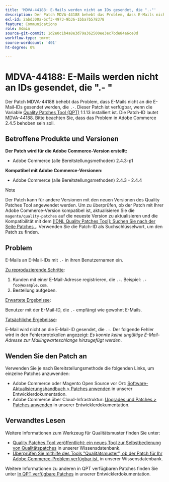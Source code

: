 ```yaml
---
title: 'MDVA-44188: E-Mails werden nicht an IDs gesendet, die ".-"'
description: Der Patch MDVA-44188 behebt das Problem, dass E-Mails nicht an die E-Mail-IDs gesendet werden, die ""enthalten.-". Dieser Patch ist verfügbar, wenn das [Quality Patches Tool (QPT)](/help/announcements/adobe-commerce-announcements/magento-quality-patches-released-new-tool-to-self-serve-quality-patches.md) 1.1.13 installiert ist. Die Patch-ID lautet MDVA-44188. Bitte beachten Sie, dass das Problem in Adobe Commerce 2.4.5 behoben sein soll.
exl-id: 2abd300a-6cf3-4973-9b36-1bba7b578378
feature: Communications
role: Admin
source-git-commit: 1d2e0c1b4a8e3d79a362500ee3ec7bde84a6ce0d
workflow-type: tm+mt
source-wordcount: '401'
ht-degree: 0%

---
```


# MDVA-44188: E-Mails werden nicht an IDs gesendet, die &quot;.- &quot;

Der Patch MDVA-44188 behebt das Problem, dass E-Mails nicht an die E-Mail-IDs gesendet werden, die `.-`. Dieser Patch ist verfügbar, wenn die Variable [Quality Patches Tool (QPT)](/help/announcements/adobe-commerce-announcements/magento-quality-patches-released-new-tool-to-self-serve-quality-patches.md) 1.1.13 installiert ist. Die Patch-ID lautet MDVA-44188. Bitte beachten Sie, dass das Problem in Adobe Commerce 2.4.5 behoben sein soll.

## Betroffene Produkte und Versionen

**Der Patch wird für die Adobe Commerce-Version erstellt:**

* Adobe Commerce (alle Bereitstellungsmethoden) 2.4.3-p1

**Kompatibel mit Adobe Commerce-Versionen:**

* Adobe Commerce (alle Bereitstellungsmethoden) 2.4.3 - 2.4.4

>[!NOTE]
>
>Der Patch kann für andere Versionen mit den neuen Versionen des Quality Patches Tool angewendet werden. Um zu überprüfen, ob der Patch mit Ihrer Adobe Commerce-Version kompatibel ist, aktualisieren Sie die `magento/quality-patches` auf die neueste Version zu aktualisieren und die Kompatibilität mit dem [[!DNL Quality Patches Tool]: Suchen Sie nach der Seite Patches .](https://devdocs.magento.com/quality-patches/tool.html#patch-grid). Verwenden Sie die Patch-ID als Suchschlüsselwort, um den Patch zu finden.

## Problem

E-Mails an E-Mail-IDs mit `.-` in ihren Benutzernamen ein.

<u>Zu reproduzierende Schritte</u>:

1. Kunden mit einer E-Mail-Adresse registrieren, die `.-`. Beispiel: `.-foo@example.com`.
1. Bestellung aufgeben.

<u>Erwartete Ergebnisse</u>:

Benutzer mit der E-Mail-ID, die `.-` empfängt wie gewohnt E-Mails.

<u>Tatsächliche Ergebnisse</u>:

E-Mail wird nicht an die E-Mail-ID gesendet, die `.-`. Der folgende Fehler wird in den Fehlerprotokollen angezeigt: *Es konnte keine ungültige E-Mail-Adresse zur Mailingwarteschlange hinzugefügt werden*.

## Wenden Sie den Patch an

Verwenden Sie je nach Bereitstellungsmethode die folgenden Links, um einzelne Patches anzuwenden:

* Adobe Commerce oder Magento Open Source vor Ort: [Software-Aktualisierungshandbuch > Patches anwenden](https://devdocs.magento.com/guides/v2.4/comp-mgr/patching/mqp.html) in unserer Entwicklerdokumentation.
* Adobe Commerce über Cloud-Infrastruktur: [Upgrades und Patches > Patches anwenden](https://devdocs.magento.com/cloud/project/project-patch.html) in unserer Entwicklerdokumentation.

## Verwandtes Lesen

Weitere Informationen zum Werkzeug für Qualitätsmuster finden Sie unter:

* [Quality Patches Tool veröffentlicht: ein neues Tool zur Selbstbedienung von Qualitätspatches](/help/announcements/adobe-commerce-announcements/magento-quality-patches-released-new-tool-to-self-serve-quality-patches.md) in unserer Wissensdatenbank.
* [Überprüfen Sie mithilfe des Tools &quot;Qualitätsmuster&quot;, ob der Patch für Ihr Adobe Commerce-Problem verfügbar ist.](/help/support-tools/patches-available-in-qpt-tool/check-patch-for-magento-issue-with-magento-quality-patches.md) in unserer Wissensdatenbank.

Weitere Informationen zu anderen in QPT verfügbaren Patches finden Sie unter [In QPT verfügbare Patches](https://devdocs.magento.com/quality-patches/tool.html#patch-grid) in unserer Entwicklerdokumentation.
